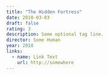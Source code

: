 ```yaml
---
title: "The Hidden Fortress"
date: 2018-03-03
draft: false
rating: 3
description: Some optional tag line.
director: Some Human
year: 2018
links:
  - name: Link Text
    url: http://somewhere
---
```

